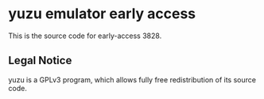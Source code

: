 yuzu emulator early access
=============

This is the source code for early-access 3828.

## Legal Notice

yuzu is a GPLv3 program, which allows fully free redistribution of its source code.